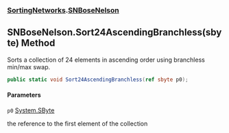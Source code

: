 ### [SortingNetworks](SortingNetworks.md 'SortingNetworks').[SNBoseNelson](SortingNetworks.SNBoseNelson.md 'SortingNetworks.SNBoseNelson')

## SNBoseNelson.Sort24AscendingBranchless(sbyte) Method

Sorts a collection of 24 elements in ascending order using branchless min/max swap.

```csharp
public static void Sort24AscendingBranchless(ref sbyte p0);
```
#### Parameters

<a name='SortingNetworks.SNBoseNelson.Sort24AscendingBranchless(sbyte).p0'></a>

`p0` [System.SByte](https://docs.microsoft.com/en-us/dotnet/api/System.SByte 'System.SByte')

the reference to the first element of the collection